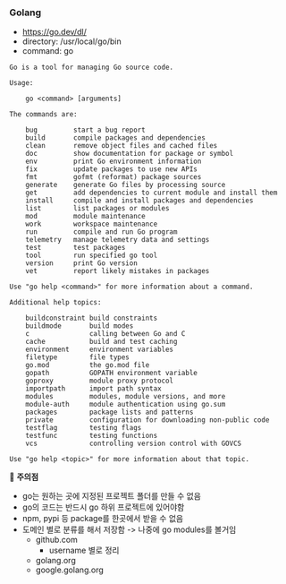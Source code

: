 ### Golang

- https://go.dev/dl/
- directory: /usr/local/go/bin
- command: go

```
Go is a tool for managing Go source code.

Usage:

	go <command> [arguments]

The commands are:

	bug         start a bug report
	build       compile packages and dependencies
	clean       remove object files and cached files
	doc         show documentation for package or symbol
	env         print Go environment information
	fix         update packages to use new APIs
	fmt         gofmt (reformat) package sources
	generate    generate Go files by processing source
	get         add dependencies to current module and install them
	install     compile and install packages and dependencies
	list        list packages or modules
	mod         module maintenance
	work        workspace maintenance
	run         compile and run Go program
	telemetry   manage telemetry data and settings
	test        test packages
	tool        run specified go tool
	version     print Go version
	vet         report likely mistakes in packages

Use "go help <command>" for more information about a command.

Additional help topics:

	buildconstraint build constraints
	buildmode       build modes
	c               calling between Go and C
	cache           build and test caching
	environment     environment variables
	filetype        file types
	go.mod          the go.mod file
	gopath          GOPATH environment variable
	goproxy         module proxy protocol
	importpath      import path syntax
	modules         modules, module versions, and more
	module-auth     module authentication using go.sum
	packages        package lists and patterns
	private         configuration for downloading non-public code
	testflag        testing flags
	testfunc        testing functions
	vcs             controlling version control with GOVCS

Use "go help <topic>" for more information about that topic.
```



📍 **주의점**

- go는 원하는 곳에 지정된 프로젝트 폴더를 만들 수 없음
- go의 코드는 반드시 go 하위 프로젝트에 있어야함
- npm, pypi 등 package를 한곳에서 받을 수 없음
- 도메인 별로 분류를 해서 저장함 -> 나중에 go modules를 볼거임
  - github.com
    - username 별로 정리
  - golang.org
  - google.golang.org









